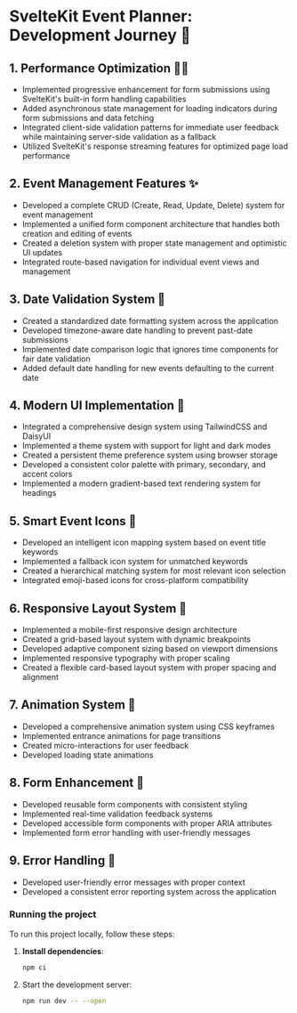 # SvelteKit Event Planner: Development Journey 🚀

## 1. Performance Optimization 🏃‍♂️

- Implemented progressive enhancement for form submissions using SvelteKit's built-in form handling capabilities
- Added asynchronous state management for loading indicators during form submissions and data fetching
- Integrated client-side validation patterns for immediate user feedback while maintaining server-side validation as a fallback
- Utilized SvelteKit's response streaming features for optimized page load performance

## 2. Event Management Features ✨

- Developed a complete CRUD (Create, Read, Update, Delete) system for event management
- Implemented a unified form component architecture that handles both creation and editing of events
- Created a deletion system with proper state management and optimistic UI updates
- Integrated route-based navigation for individual event views and management

## 3. Date Validation System 📅

- Created a standardized date formatting system across the application
- Developed timezone-aware date handling to prevent past-date submissions
- Implemented date comparison logic that ignores time components for fair date validation
- Added default date handling for new events defaulting to the current date

## 4. Modern UI Implementation 🎨

- Integrated a comprehensive design system using TailwindCSS and DaisyUI
- Implemented a theme system with support for light and dark modes
- Created a persistent theme preference system using browser storage
- Developed a consistent color palette with primary, secondary, and accent colors
- Implemented a modern gradient-based text rendering system for headings

## 5. Smart Event Icons 🎯

- Developed an intelligent icon mapping system based on event title keywords
- Implemented a fallback icon system for unmatched keywords
- Created a hierarchical matching system for most relevant icon selection
- Integrated emoji-based icons for cross-platform compatibility

## 6. Responsive Layout System 📱

- Implemented a mobile-first responsive design architecture
- Created a grid-based layout system with dynamic breakpoints
- Developed adaptive component sizing based on viewport dimensions
- Implemented responsive typography with proper scaling
- Created a flexible card-based layout system with proper spacing and alignment

## 7. Animation System 🌟

- Developed a comprehensive animation system using CSS keyframes
- Implemented entrance animations for page transitions
- Created micro-interactions for user feedback
- Developed loading state animations

## 8. Form Enhancement 📝

- Developed reusable form components with consistent styling
- Implemented real-time validation feedback systems
- Developed accessible form components with proper ARIA attributes
- Implemented form error handling with user-friendly messages

## 9. Error Handling 🚨

- Developed user-friendly error messages with proper context
- Developed a consistent error reporting system across the application

### Running the project

To run this project locally, follow these steps:

1. **Install dependencies**:

   ```bash
   npm ci
   ```

1. Start the development server:

   ```bash
   npm run dev -- --open
   ```
